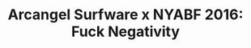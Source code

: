 ---
ee_id_show: '4377'
title: 'Arcangel Surfware x NYABF 2016: Fuck Negativity'
url: fn-white-the-source-digest
live_url:
year: '2016'
venue: NYABF
state_country: New York
type:
dates:
wwwnews:
wwweblast:
pitch: "​Debut of The Source Digest &amp; FN white gear."
ps:
download:
layout: shows
---